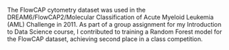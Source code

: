 The FlowCAP cytometry dataset was used in the DREAM6/FlowCAP2/Molecular Classification of Acute Myeloid Leukemia (AML) Challenge in 2011. 
As part of a group assignment for my Introduction to Data Science course, I contributed to training a Random Forest model for the FlowCAP dataset, achieving second place in a class competition.
